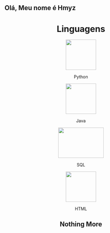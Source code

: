 ## Olá, Meu nome é Hmyz

<header>
  <h1>Linguagens</h1>
  <main style="display=grid;grid-template-columns=1f 1f">
    <section align="center">
      <img src="https://upload.wikimedia.org/wikipedia/commons/c/c3/Python-logo-notext.svg" width="100" height="100">
      <p>Python</p>
    </section>
    <section align="center">
      <img src="https://upload.wikimedia.org/wikipedia/en/3/30/Java_programming_language_logo.svg" width="100" height="100">
      <p>Java</p>
    </section>
    <section align="center">
      <img src="https://upload.wikimedia.org/wikipedia/commons/8/87/Sql_data_base_with_logo.png" width="150" height="100">
      <p>SQL</p>
    </section>
    <section align="center">
      <img src="https://upload.wikimedia.org/wikipedia/commons/6/61/HTML5_logo_and_wordmark.svg" width="100" height="100">
      <p>HTML</p>
    </section>
    <h2>Nothing More</h2>
  </main>
</header>
